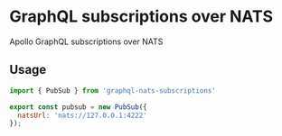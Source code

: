 # GraphQL subscriptions over NATS

Apollo GraphQL subscriptions over NATS

## Usage

```javascript
import { PubSub } from 'graphql-nats-subscriptions'

export const pubsub = new PubSub({
  natsUrl: 'nats://127.0.0.1:4222'
});
```
